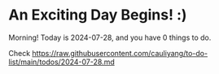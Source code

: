 # An Exciting Day Begins! :)

Morning! Today is 2024-07-28, and you have 0 things to do.

Check https://raw.githubusercontent.com/cauliyang/to-do-list/main/todos/2024-07-28.md